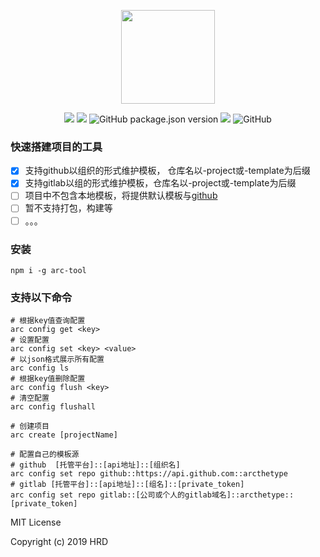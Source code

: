 <p align="center">
  <img src="https://avatars1.githubusercontent.com/u/57614327?s=200&v=4" width="150" height="150"/></p>
<p align="center">
  <img src="https://www.travis-ci.org/arcthetype/arc-cli.svg?branch=master" />
  <img src="https://scrutinizer-ci.com/g/arcthetype/arc-cli/badges/quality-score.png?b=master" />
  <img alt="GitHub package.json version" src="https://img.shields.io/github/package-json/v/arcthetype/arc-cli" />
  <img src="https://img.shields.io/badge/node-%3E%3D7.6.0-brightgreen" />
  <img alt="GitHub" src="https://img.shields.io/github/license/arcthetype/arc-cli" />
</p>

### 快速搭建项目的工具

- [x] 支持github以组织的形式维护模板， 仓库名以-project或-template为后缀
- [x] 支持gitlab以组的形式维护模板，仓库名以-project或-template为后缀
- [ ] 项目中不包含本地模板，将提供默认模板与[github](https://github.com/arcthetype)
- [ ] 暂不支持打包，构建等
- [ ] 。。。

### 安装
```shell
npm i -g arc-tool
```

### 支持以下命令

```shell
# 根据key值查询配置
arc config get <key>
# 设置配置
arc config set <key> <value>
# 以json格式展示所有配置
arc config ls
# 根据key值删除配置
arc config flush <key>
# 清空配置
arc config flushall

# 创建项目
arc create [projectName]

# 配置自己的模板源
# github  [托管平台]::[api地址]::[组织名]
arc config set repo github::https://api.github.com::arcthetype
# gitlab [托管平台]::[api地址]::[组名]::[private_token]
arc config set repo gitlab::[公司或个人的gitlab域名]::arcthetype::[private_token]
```



MIT License

Copyright (c) 2019 HRD
